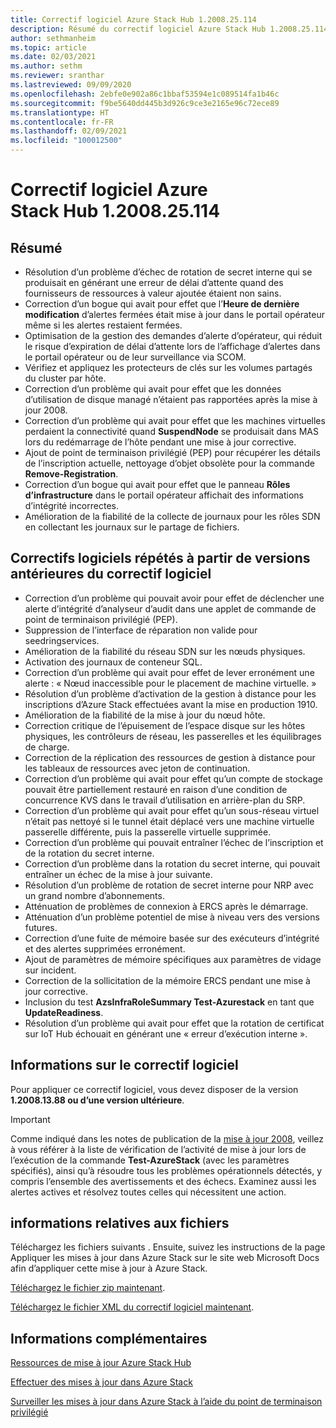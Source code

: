 ```yaml
---
title: Correctif logiciel Azure Stack Hub 1.2008.25.114
description: Résumé du correctif logiciel Azure Stack Hub 1.2008.25.114
author: sethmanheim
ms.topic: article
ms.date: 02/03/2021
ms.author: sethm
ms.reviewer: sranthar
ms.lastreviewed: 09/09/2020
ms.openlocfilehash: 2ebfe0e902a86c1bbaf53594e1c089514fa1b46c
ms.sourcegitcommit: f9be5640dd445b3d926c9ce3e2165e96c72ece89
ms.translationtype: HT
ms.contentlocale: fr-FR
ms.lasthandoff: 02/09/2021
ms.locfileid: "100012500"
---
```

# <a name="azure-stack-hub-hotfix-1200825114"></a>Correctif logiciel Azure Stack Hub 1.2008.25.114

## <a name="summary"></a>Résumé

- Résolution d’un problème d’échec de rotation de secret interne qui se produisait en générant une erreur de délai d’attente quand des fournisseurs de ressources à valeur ajoutée étaient non sains.
- Correction d’un bogue qui avait pour effet que l’**Heure de dernière modification** d’alertes fermées était mise à jour dans le portail opérateur même si les alertes restaient fermées.
- Optimisation de la gestion des demandes d’alerte d’opérateur, qui réduit le risque d’expiration de délai d’attente lors de l’affichage d’alertes dans le portail opérateur ou de leur surveillance via SCOM.
- Vérifiez et appliquez les protecteurs de clés sur les volumes partagés du cluster par hôte.
- Correction d’un problème qui avait pour effet que les données d’utilisation de disque managé n’étaient pas rapportées après la mise à jour 2008.
- Correction d’un problème qui avait pour effet que les machines virtuelles perdaient la connectivité quand **SuspendNode** se produisait dans MAS lors du redémarrage de l’hôte pendant une mise à jour corrective.
- Ajout de point de terminaison privilégié (PEP) pour récupérer les détails de l’inscription actuelle, nettoyage d’objet obsolète pour la commande **Remove-Registration**.
- Correction d’un bogue qui avait pour effet que le panneau **Rôles d’infrastructure** dans le portail opérateur affichait des informations d’intégrité incorrectes.
- Amélioration de la fiabilité de la collecte de journaux pour les rôles SDN en collectant les journaux sur le partage de fichiers.

## <a name="fixes-rolled-up-from-previous-hotfix-releases"></a>Correctifs logiciels répétés à partir de versions antérieures du correctif logiciel

- Correction d’un problème qui pouvait avoir pour effet de déclencher une alerte d’intégrité d’analyseur d’audit dans une applet de commande de point de terminaison privilégié (PEP).
- Suppression de l’interface de réparation non valide pour seedringservices.
- Amélioration de la fiabilité du réseau SDN sur les nœuds physiques.
- Activation des journaux de conteneur SQL.
- Correction d’un problème qui avait pour effet de lever erronément une alerte : « Nœud inaccessible pour le placement de machine virtuelle. »
- Résolution d’un problème d’activation de la gestion à distance pour les inscriptions d’Azure Stack effectuées avant la mise en production 1910.
- Amélioration de la fiabilité de la mise à jour du nœud hôte.
- Correction critique de l’épuisement de l’espace disque sur les hôtes physiques, les contrôleurs de réseau, les passerelles et les équilibrages de charge.
- Correction de la réplication des ressources de gestion à distance pour les tableaux de ressources avec jeton de continuation.
- Correction d’un problème qui avait pour effet qu’un compte de stockage pouvait être partiellement restauré en raison d’une condition de concurrence KVS dans le travail d’utilisation en arrière-plan du SRP.
- Correction d’un problème qui avait pour effet qu’un sous-réseau virtuel n’était pas nettoyé si le tunnel était déplacé vers une machine virtuelle passerelle différente, puis la passerelle virtuelle supprimée.
- Correction d’un problème qui pouvait entraîner l’échec de l’inscription et de la rotation du secret interne.
- Correction d’un problème dans la rotation du secret interne, qui pouvait entraîner un échec de la mise à jour suivante.
- Résolution d’un problème de rotation de secret interne pour NRP avec un grand nombre d’abonnements.
- Atténuation de problèmes de connexion à ERCS après le démarrage.
- Atténuation d’un problème potentiel de mise à niveau vers des versions futures.
- Correction d’une fuite de mémoire basée sur des exécuteurs d’intégrité et des alertes supprimées erronément.
- Ajout de paramètres de mémoire spécifiques aux paramètres de vidage sur incident.
- Correction de la sollicitation de la mémoire ERCS pendant une mise à jour corrective.
- Inclusion du test **AzsInfraRoleSummary Test-Azurestack** en tant que **UpdateReadiness**.
- Résolution d’un problème qui avait pour effet que la rotation de certificat sur IoT Hub échouait en générant une « erreur d’exécution interne ».

## <a name="hotfix-information"></a>Informations sur le correctif logiciel

Pour appliquer ce correctif logiciel, vous devez disposer de la version **1.2008.13.88 ou d’une version ultérieure**.

> [!IMPORTANT]
> Comme indiqué dans les notes de publication de la [mise à jour 2008](release-notes.md?view=azs-2008&preserve-view=true), veillez à vous référer à la liste de vérification de l’activité de mise à jour lors de l’exécution de la commande **Test-AzureStack** (avec les paramètres spécifiés), ainsi qu’à résoudre tous les problèmes opérationnels détectés, y compris l’ensemble des avertissements et des échecs. Examinez aussi les alertes actives et résolvez toutes celles qui nécessitent une action.

## <a name="file-information"></a>informations relatives aux fichiers

Téléchargez les fichiers suivants . Ensuite, suivez les instructions de la page Appliquer les mises à jour dans Azure Stack sur le site web Microsoft Docs afin d’appliquer cette mise à jour à Azure Stack.

[Téléchargez le fichier zip maintenant](https://azurestackhub.azureedge.net/PR/download/MAS_HotFix_1.2008.25.114/HotFix/AzS_Update_1.2008.25.114.zip).

[Téléchargez le fichier XML du correctif logiciel maintenant](https://azurestackhub.azureedge.net/PR/download/MAS_HotFix_1.2008.25.114/HotFix/metadata.xml).

## <a name="more-information"></a>Informations complémentaires

[Ressources de mise à jour Azure Stack Hub](azure-stack-updates.md)

[Effectuer des mises à jour dans Azure Stack](azure-stack-apply-updates.md)

[Surveiller les mises à jour dans Azure Stack à l’aide du point de terminaison privilégié](azure-stack-monitor-update.md)